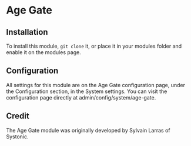 
# Age Gate


## Installation

To install this module, `git clone` it, or place it in your modules
folder and enable it on the modules page.


## Configuration

All settings for this module are on the Age Gate configuration page, under the
Configuration section, in the System settings. You can visit the
configuration page directly at admin/config/system/age-gate.


## Credit

The Age Gate module was originally developed by Sylvain Larras of Systonic.
